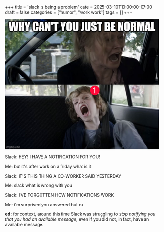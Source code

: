 +++
title = 'slack is being a problem'
date = 2025-03-10T10:00:00-07:00
draft = false
categories = ["humor", "work work"]
tags = []
+++

![](./slack.png)


Slack: HEY! I HAVE A NOTIFICATION FOR YOU!

Me: but it's after work on a friday what is it

Slack: IT'S THIS THING A CO-WORKER SAID YESTERDAY

Me: slack what is wrong with you

Slack: I'VE FORGOTTEN HOW NOTIFICATIONS WORK

Me: i'm surprised you answered but ok


**ed:** for context, around this time Slack was struggling to _stop notifying you that you had an available message_, even if you did not,
in fact, have an available message.